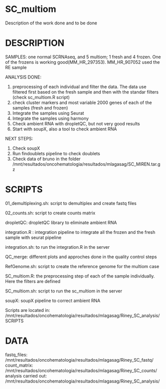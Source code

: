 # SC_multiom
Description of the work done and to be done

# DESCRIPTION

SAMPLES: one normal SCRNAseq, and 5 multiom; 1 fresh and 4 frozen. One of the frozens is working good(MM_HR_297353). MM_HR_907052 used the RE sample

ANALYSIS DONE: 
  01. preprocessing of each individual and filter the data. The data use filtered first based on the fresh sample and then with the standar filters (check sc_multiom.R script)
  2. check cluster markers and most variable 2000 genes of each of the samples (fresh and frozen)
  3. Integrate the samples using Seurat
  4. Integrate the samples using harmony
  5. Check ambient RNA with dropletQC, but not very good results
  6. Start with soupX, also a tool to check ambient RNA

NEXT STEPS: 
  1. Check soupX
  2. Run findoublets pipeline to check doublets
  3. Check data of bruno in the folder /mnt/resultados/oncohematologia/resultados/mlagasag/SC_MIREN.tar.gz
  
  # SCRIPTS
  
  01_demultiplexing.sh: script to demultiplex and create fastq files
  
  02_counts.sh: script to create counts matrix
  
  dropletQC: dropletQC  library to eliminate ambient RNA
  
  integration.R : integration pipeline to integrate all the frozen and the fresh sample with seurat pipeline
  
  integration.sh: to run the integration.R in the server
  
  QC_merge: different plots and approches done in the quality control steps
  
  RefGenome.sh: script to create the reference genome for the multiom case
  
  SC_multiom.R: the preprocessing step of each of the sample individually. Here the filters are defined
  
  SC_multiom.sh: script to run the sc_multiom in the server
  
  soupX: soupX pipeline to correct ambient RNA

  Scripts are located in: /mnt/resultados/oncohematologia/resultados/mlagasag/Riney_SC_analysis/SCRIPTS
 
 # DATA
 fastq_files: /mnt/resultados/oncohematologia/resultados/mlagasag/Riney_SC_fastq/
 count_matrix: /mnt/resultados/oncohematologia/resultados/mlagasag/Riney_SC_counts/
 analysis carried out: /mnt/resultados/oncohematologia/resultados/mlagasag/Riney_SC_analysis/

